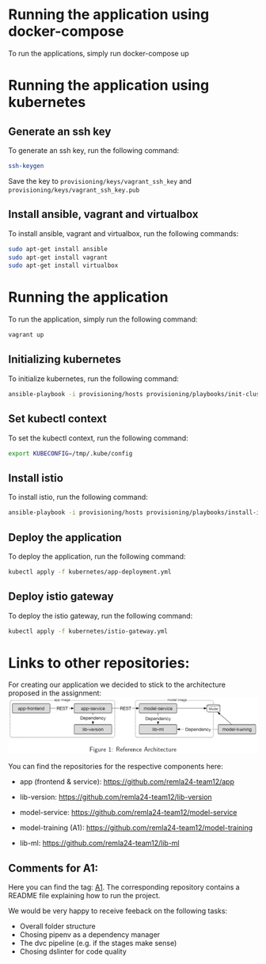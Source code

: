 # Running the application using docker-compose
To run the applications, simply run docker-compose up

# Running the application using kubernetes
## Generate an ssh key
To generate an ssh key, run the following command:
```bash
ssh-keygen 
```

Save the key to ```provisioning/keys/vagrant_ssh_key``` and ```provisioning/keys/vagrant_ssh_key.pub```


## Install ansible, vagrant and virtualbox
To install ansible, vagrant and virtualbox, run the following commands:
```bash
sudo apt-get install ansible
sudo apt-get install vagrant
sudo apt-get install virtualbox
```

# Running the application
To run the application, simply run the following command:
```bash
vagrant up
```

## Initializing kubernetes
To initialize kubernetes, run the following command:
```bash
ansible-playbook -i provisioning/hosts provisioning/playbooks/init-cluster.yml
```

## Set kubectl context
To set the kubectl context, run the following command:
```bash
export KUBECONFIG=/tmp/.kube/config
```

## Install istio
To install istio, run the following command:
```bash
ansible-playbook -i provisioning/hosts provisioning/playbooks/install-istio.yml
```

## Deploy the application
To deploy the application, run the following command:
```bash
kubectl apply -f kubernetes/app-deployment.yml
```

## Deploy istio gateway
To deploy the istio gateway, run the following command:
```bash
kubectl apply -f kubernetes/istio-gateway.yml
```

# Links to other repositories:
For creating our application we decided to stick to the architecture proposed in the assignment:
![](/assets/architecture.png)

You can find the repositories for the respective components here:
- app (frontend & service): https://github.com/remla24-team12/app
- lib-version: https://github.com/remla24-team12/lib-version 

- model-service: https://github.com/remla24-team12/model-service  
- model-training (A1): https://github.com/remla24-team12/model-training
- lib-ml: https://github.com/remla24-team12/lib-ml 


## Comments for A1:
Here you can find the tag: [A1](https://github.com/killB0x/remla24-team12/releases/tag/A1). The corresponding repository contains a README file explaining how to run the project. 

We would be very happy to receive feeback on the following tasks:
  - Overall folder structure
  - Chosing pipenv as a dependency manager
  - The dvc pipeline (e.g. if the stages make sense)
  - Chosing dslinter for code quality
